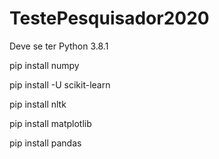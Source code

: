 # TestePesquisador2020

Deve se ter Python 3.8.1

pip install numpy

pip install -U scikit-learn

pip install nltk

pip install matplotlib

pip install pandas
